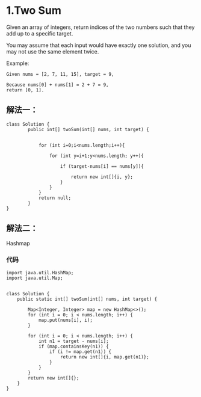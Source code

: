 # 1.Two Sum

Given an array of integers, return indices of the two numbers such that they add up to a specific target.

You may assume that each input would have exactly one solution, and you may not use the same element twice.

Example:

	Given nums = [2, 7, 11, 15], target = 9,
	
	Because nums[0] + nums[1] = 2 + 7 = 9,
	return [0, 1].



## 解法一：


	class Solution {
	        public int[] twoSum(int[] nums, int target) {
	
	            
	            for (int i=0;i<nums.length;i++){
	
	                for (int y=i+1;y<nums.length; y++){
	                    
	                    if (target-nums[i] == nums[y]){
	                       
	                        return new int[]{i, y};
	                    }     
	                }
	            }
	            return null;
	        }
	}
	
	
## 解法二：

Hashmap

### 代码

	import java.util.HashMap;
	import java.util.Map;
	
	
	class Solution {
	    public static int[] twoSum(int[] nums, int target) {
	
	        Map<Integer, Integer> map = new HashMap<>();
	        for (int i = 0; i < nums.length; i++) {
	            map.put(nums[i], i);
	        }
	
	        for (int i = 0; i < nums.length; i++) {
	            int n1 = target - nums[i];
	            if (map.containsKey(n1)) {
	                if (i != map.get(n1)) {
	                    return new int[]{i, map.get(n1)};
	                }
	            }
	        }
	        return new int[]{};
	    }
	}